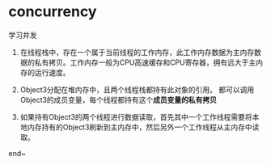 # concurrency
学习并发

1. 在线程栈中，存在一个属于当前线程的工作内存，此工作内存数据为主内存数据的私有拷贝。工作内存一般为CPU高速缓存和CPU寄存器，拥有远大于主内存的运行速度。

2. Object3分配在堆内存中，且两个线程栈都持有此对象的引用。 都可以调用Object3的成员变量，每个线程都持有这个**成员变量的私有拷贝**

3. 如果持有Object3的两个线程进行数据读取，首先其中一个工作线程需要将本地内存持有的Object3刷新到主内存中，然后另外一个工作线程从主内存中读取。

end~
